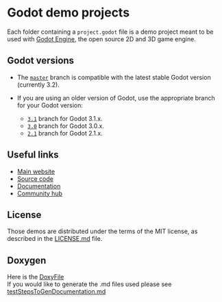 # Godot demo projects

Each folder containing a `project.godot` file is a demo project meant to
be used with [Godot Engine](https://godotengine.org), the open source
2D and 3D game engine.

## Godot versions

- The [`master`](https://github.com/godotengine/godot-demo-projects) branch is compatible with the latest stable Godot version (currently 3.2).
- If you are using an older version of Godot, use the appropriate branch for your Godot version:

  - [`3.1`](https://github.com/godotengine/godot-demo-projects/tree/3.1) branch
  for Godot 3.1.x.
  - [`3.0`](https://github.com/godotengine/godot-demo-projects/tree/3.0) branch
  for Godot 3.0.x.
  - [`2.1`](https://github.com/godotengine/godot-demo-projects/tree/2.1) branch
  for Godot 2.1.x.

## Useful links

 - [Main website](https://godotengine.org)
 - [Source code](https://github.com/godotengine/godot)
 - [Documentation](http://docs.godotengine.org)
 - [Community hub](https://godotengine.org/community)

## License

Those demos are distributed under the terms of the MIT license, as
described in the [LICENSE.md](LICENSE.md) file.

## Doxygen
Here is the [DoxyFile](https://github.com/DSF256/godot-demo-projects/blob/master/doxygen/Doxyfile(FINAL))
<br>If you would like to generate the .md files used please see [testStepsToGenDocumentation.md](https://github.com/DSF256/godot-demo-projects/blob/master/doxygen/testStepsToGenDocumentation.md)

